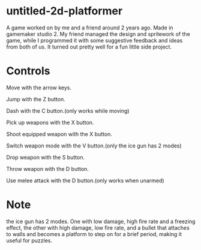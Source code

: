 # untitled-2d-platformer
A game worked on by me and a friend around 2 years ago. Made in gamemaker studio 2. My friend managed the design and spritework of the game, while I programmed it with some suggestive feedback and ideas from both of us. It turned out pretty well for a fun little side project.

# Controls
Move with the arrow keys.

Jump with the Z button.

Dash with the C button.(only works while moving)

Pick up weapons with the X button.

Shoot equipped weapon with the X button.

Switch weapon mode with the V button.(only the ice gun has 2 modes)

Drop weapon with the S button.

Throw weapon with the D button.

Use melee attack with the D button.(only works when unarmed)

# Note
the ice gun has 2 modes. One with low damage, high fire rate and a freezing effect, the other with high damage, low fire rate, and a bullet that attaches to walls and becomes a platform to step on for a brief period, making it useful for puzzles.
